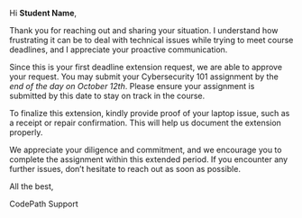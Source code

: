 Hi **Student Name**,

Thank you for reaching out and sharing your situation. I understand how frustrating it can be to deal with technical issues while trying to meet course deadlines, and I appreciate your proactive communication.

Since this is your first deadline extension request, we are able to approve your request. You may submit your Cybersecurity 101 assignment by the *end of the day on October 12th*. Please ensure your assignment is submitted by this date to stay on track in the course.

To finalize this extension, kindly provide proof of your laptop issue, such as a receipt or repair confirmation. This will help us document the extension properly.

We appreciate your diligence and commitment, and we encourage you to complete the assignment within this extended period. If you encounter any further issues, don’t hesitate to reach out as soon as possible.

All the best,

CodePath Support

